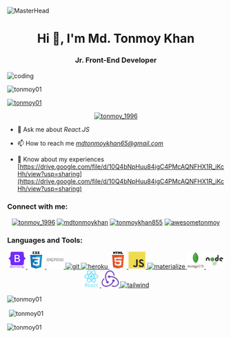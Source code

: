 ![MasterHead](https://www.charpeni.com/static/images/arrow-functions-in-class-properties-might-not-be-as-great-as-we-think/banner.gif)
<h1 align="center">Hi 👋, I'm Md. Tonmoy Khan</h1>
<h3 align="center">Jr. Front-End Developer</h3>
<img align="center" alt="coding" src="https://media.licdn.com/dms/image/v2/D5616AQEPLQPsHA03uw/profile-displaybackgroundimage-shrink_350_1400/profile-displaybackgroundimage-shrink_350_1400/0/1724491311276?e=1729728000&v=beta&t=zDO0Zskad29ZOo6dRU-hN0xVdZzuJRb0q-MokG6D-Kc"/>

<p align="left"> <img src="https://komarev.com/ghpvc/?username=tonmoy01&label=Profile%20views&color=0e75b6&style=flat" alt="tonmoy01" /> </p>

<p align="left"> <a href="https://github.com/ryo-ma/github-profile-trophy"><img src="https://github-profile-trophy.vercel.app/?username=tonmoy01" alt="tonmoy01" /></a> </p>

<p align="center"> <a href="https://x.com/tonmoy_1996" target="blank"><img src="https://img.shields.io/twitter/follow/tonmoy_1996?logo=twitter&style=for-the-badge" alt="tonmoy_1996" /></a> </p>

- 💬 Ask me about *React.JS*

- 📫 How to reach me *mdtonmoykhan65@gmail.com*

- 📄 Know about my experiences [https://drive.google.com/file/d/10Q4bNpHuu84igC4PMcAQNFHX1R_iKcHh/view?usp=sharing](https://drive.google.com/file/d/10Q4bNpHuu84igC4PMcAQNFHX1R_iKcHh/view?usp=sharing)

<h3 align="left">Connect with me:</h3>
<p align="center">
<a href="https://x.com/tonmoy_1996" target="blank"><img align="center" src="https://raw.githubusercontent.com/rahuldkjain/github-profile-readme-generator/master/src/images/icons/Social/twitter.svg" alt="tonmoy_1996" height="30" width="40" /></a>
<a href="https://linkedin.com/in/mdtonmoykhan" target="blank"><img align="center" src="https://raw.githubusercontent.com/rahuldkjain/github-profile-readme-generator/master/src/images/icons/Social/linked-in-alt.svg" alt="mdtonmoykhan" height="30" width="40" /></a>
<a href="https://fb.com/tonmoykhan855" target="blank"><img align="center" src="https://raw.githubusercontent.com/rahuldkjain/github-profile-readme-generator/master/src/images/icons/Social/facebook.svg" alt="tonmoykhan855" height="30" width="40" /></a>
<a href="https://instagram.com/awesometonmoy" target="blank"><img align="center" src="https://raw.githubusercontent.com/rahuldkjain/github-profile-readme-generator/master/src/images/icons/Social/instagram.svg" alt="awesometonmoy" height="30" width="40" /></a>
</p>

<h3 align="left">Languages and Tools:</h3>
<p align="center"> <a href="https://getbootstrap.com" target="_blank" rel="noreferrer"> <img src="https://raw.githubusercontent.com/devicons/devicon/master/icons/bootstrap/bootstrap-plain-wordmark.svg" alt="bootstrap" width="40" height="40"/> </a> <a href="https://www.w3schools.com/css/" target="_blank" rel="noreferrer"> <img src="https://raw.githubusercontent.com/devicons/devicon/master/icons/css3/css3-original-wordmark.svg" alt="css3" width="40" height="40"/> </a> <a href="https://expressjs.com" target="_blank" rel="noreferrer"> <img src="https://raw.githubusercontent.com/devicons/devicon/master/icons/express/express-original-wordmark.svg" alt="express" width="40" height="40"/> </a> <a href="https://git-scm.com/" target="_blank" rel="noreferrer"> <img src="https://www.vectorlogo.zone/logos/git-scm/git-scm-icon.svg" alt="git" width="40" height="40"/> </a> <a href="https://heroku.com" target="_blank" rel="noreferrer"> <img src="https://www.vectorlogo.zone/logos/heroku/heroku-icon.svg" alt="heroku" width="40" height="40"/> </a> <a href="https://www.w3.org/html/" target="_blank" rel="noreferrer"> <img src="https://raw.githubusercontent.com/devicons/devicon/master/icons/html5/html5-original-wordmark.svg" alt="html5" width="40" height="40"/> </a> <a href="https://developer.mozilla.org/en-US/docs/Web/JavaScript" target="_blank" rel="noreferrer"> <img src="https://raw.githubusercontent.com/devicons/devicon/master/icons/javascript/javascript-original.svg" alt="javascript" width="40" height="40"/> </a> <a href="https://materializecss.com/" target="_blank" rel="noreferrer"> <img src="https://raw.githubusercontent.com/prplx/svg-logos/5585531d45d294869c4eaab4d7cf2e9c167710a9/svg/materialize.svg" alt="materialize" width="40" height="40"/> </a> <a href="https://www.mongodb.com/" target="_blank" rel="noreferrer"> <img src="https://raw.githubusercontent.com/devicons/devicon/master/icons/mongodb/mongodb-original-wordmark.svg" alt="mongodb" width="40" height="40"/> </a> <a href="https://nodejs.org" target="_blank" rel="noreferrer"> <img src="https://raw.githubusercontent.com/devicons/devicon/master/icons/nodejs/nodejs-original-wordmark.svg" alt="nodejs" width="40" height="40"/> </a> <a href="https://reactjs.org/" target="_blank" rel="noreferrer"> <img src="https://raw.githubusercontent.com/devicons/devicon/master/icons/react/react-original-wordmark.svg" alt="react" width="40" height="40"/> </a> <a href="https://redux.js.org" target="_blank" rel="noreferrer"> <img src="https://raw.githubusercontent.com/devicons/devicon/master/icons/redux/redux-original.svg" alt="redux" width="40" height="40"/> </a> <a href="https://tailwindcss.com/" target="_blank" rel="noreferrer"> <img src="https://www.vectorlogo.zone/logos/tailwindcss/tailwindcss-icon.svg" alt="tailwind" width="40" height="40"/> </a> </p>

<p><img align="center" src="https://github-readme-stats.vercel.app/api/top-langs?username=tonmoy01&show_icons=true&locale=en&layout=compact" alt="tonmoy01" /></p>

<p>&nbsp;<img align="center" src="https://github-readme-stats.vercel.app/api?username=tonmoy01&show_icons=true&locale=en" alt="tonmoy01" /></p>

<p><img align="center" src="https://github-readme-streak-stats.herokuapp.com/?user=tonmoy01&" alt="tonmoy01" /></p>
